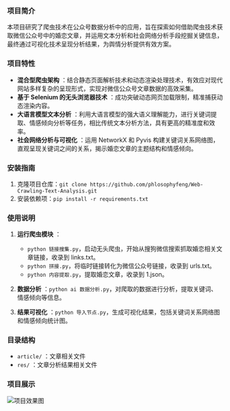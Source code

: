 ### 项目简介

本项目研究了爬虫技术在公众号数据分析中的应用，旨在探索如何借助爬虫技术获取微信公众号中的婚恋文章，并运用文本分析和社会网络分析手段挖掘关键信息，最终通过可视化技术呈现分析结果，为舆情分析提供有效方案。

### 项目特性

  * **混合型爬虫架构** ：结合静态页面解析技术和动态渲染处理技术，有效应对现代网站多样复杂的呈现形式，实现对微信公众号文章数据的高效采集。
  * **基于 Selenium 的无头浏览器技术** ：成功突破动态网页加载限制，精准捕获动态渲染内容。
  * **大语言模型文本分析** ：利用大语言模型的强大语义理解能力，进行关键词提取、情感倾向分析等任务，相比传统文本分析方法，具有更高的精准度和效率。
  * **社会网络分析与可视化** ：运用 NetworkX 和 Pyvis 构建关键词关系网络图，直观呈现关键词之间的关系，揭示婚恋文章的主题结构和情感倾向。

### 安装指南

  1. 克隆项目仓库：`git clone https://github.com/phlosophyfeng/Web-Crawling-Text-Analysis.git`
  2. 安装依赖项：`pip install -r requirements.txt`

### 使用说明

  1. **运行爬虫模块** ：
     * `python 链接搜集.py`，启动无头爬虫，开始从搜狗微信搜索抓取婚恋相关文章链接，收录到 links.txt。
     * `python 拼接.py`，将临时链接转化为微信公众号链接，收录到 urls.txt。
     * `python 内容提取.py`，提取婚恋文章，收录到 1.json。

  2. **数据分析** ：`python ai 数据分析.py`，对爬取的数据进行分析，提取关键词、情感倾向等信息。
  3. **结果可视化** ：`python 导入节点.py`，生成可视化结果，包括关键词关系网络图和情感倾向统计图。

### 目录结构

  * `article/` ：文章相关文件
  * `res/` ：文章分析结果相关文件

### 项目展示

![项目效果图](https://cdn.nlark.com/yuque/0/2025/jpeg/32635137/1745570732642-fb6e0712-041e-473e-89e2-6b5afb477812.jpeg)
